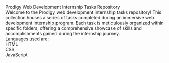 Prodigy Web Development Internship Tasks Repository<br/>
Welcome to the Prodigy web development internship tasks repository! This collection houses a series of tasks completed during an immersive web development internship program. Each task is meticulously organized within specific folders, offering a comprehensive showcase of skills and accomplishments gained during the internship journey.<br/>
Languages used are:<br/>
HTML<br/>
CSS<br/> 
JavaScript
